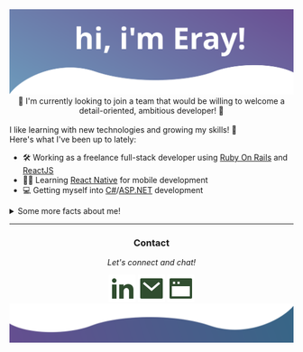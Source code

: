 <img src="/icons/svg (20).svg" />

<div align="center">
📌 I'm currently looking to join a team that would be willing to welcome a detail-oriented, ambitious developer! 📌
</div>
<br />
I like learning with new technologies and growing my skills! 🌟
<br />
Here's what I've been up to lately:

- 🛠️ Working as a freelance full-stack developer using [Ruby On Rails](https://rubyonrails.org/) and [ReactJS](https://reactjs.org/)
- 🐱‍💻 Learning [React Native](https://reactnative.dev/) for mobile development
- 💻 Getting myself into [C#](https://docs.microsoft.com/en-us/dotnet/csharp/)/[ASP.NET](https://dotnet.microsoft.com/en-us/apps/aspnet) development

<details>
  <summary>Some more facts about me!</summary>
  <ul>
    <li>⚙️ I like experimenting with arduinos in my spare time!</li>
    <li>👨🏼‍🍳 One of my other big hobbies is cooking! I make a mean chicken alfredo 🍝</li>
    <li>📖 I also love reading! My favourite book is The Neverending Story! 
  </ul>
  
  [![Eray's GitHub stats](https://github-readme-stats.vercel.app/api?username=Blissblass)](https://github.com/anuraghazra/github-readme-stats)
</details>

<hr />

<div align="center">
  <h3>Contact</h3>
  <p><em>Let's connect and chat!</em></p>
  <a href="https://linkedin.com"><img src="/icons/linkedin-fill.svg" /></a>
  <a href="mailto:erayalkis@hotmail.com"><img src="/icons/mail-fill.svg" /></a>
  <a href="https://erayalkis.netlify.app"><img src="/icons/window-fill.svg" /></a>
</div>

<img src="/icons/bottom.svg" />

